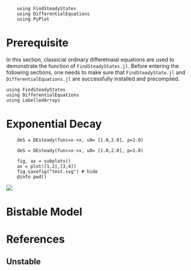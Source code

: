 ```@setup tutorial
    using FindSteadyStates 
    using DifferentialEquations 
    using PyPlot
```



# Prerequisite

In this section, classicial ordinary differetnaial equations are used to demonstrate the function of `FindSteadyStates.jl`. Before entering the following sections, one needs to make sure that `FindSteadyState.jl` and `DifferentialEquations.jl` are successfully installed and precompiled. 

```@example tutorial
using FindSteadyStates
using DifferentialEquations
using LabelledArrays
```

# Exponential Decay 

```@example tutorial 
    deS = DEsteady(func=x->x, u0= [1.0,2.0], p=1.0)

```

```@example tutorial 
    deS = DEsteady(func=x->x, u0= [1.0,2.0], p=1.0)

```

```@example tutorial
    fig, ax = subplots()
    ax = plot([1,2],[3,4])
    fig.savefig("test.svg") # hide
    @info pwd()
```
![](test.svg)

# Bistable Model





# References




## Unstable
